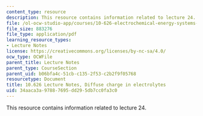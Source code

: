 ```yaml
---
content_type: resource
description: This resource contains information related to lecture 24.
file: /ol-ocw-studio-app/courses/10-626-electrochemical-energy-systems-spring-2014/34aaca3a97887695dd295db7cc0fa3c0_MIT10_626S14_S11lec24.pdf
file_size: 883276
file_type: application/pdf
learning_resource_types:
- Lecture Notes
license: https://creativecommons.org/licenses/by-nc-sa/4.0/
ocw_type: OCWFile
parent_title: Lecture Notes
parent_type: CourseSection
parent_uid: b06bfa4c-51cb-c135-2f53-c2b2f9f05768
resourcetype: Document
title: 10.626 Lecture Notes, Diffuse charge in electrolytes
uid: 34aaca3a-9788-7695-dd29-5db7cc0fa3c0
---
```

This resource contains information related to lecture 24.